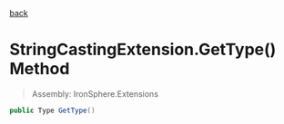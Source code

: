 ﻿

[back](/IronSphere.Extensions/types/StringCastingExtension)

# StringCastingExtension.GetType() Method

> Assembly: IronSphere.Extensions

```csharp
public Type GetType()
```



 